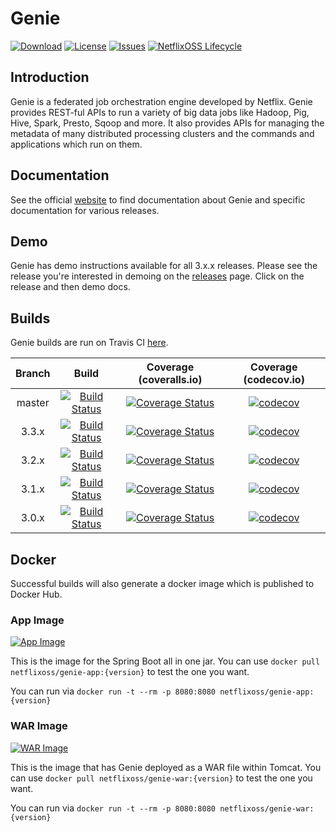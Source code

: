 # Genie

[![Download](https://api.bintray.com/packages/netflixoss/maven/genie/images/download.svg)](https://bintray.com/netflixoss/maven/genie/_latestVersion)
[![License](https://img.shields.io/github/license/Netflix/genie.svg)](http://www.apache.org/licenses/LICENSE-2.0)
[![Issues](https://img.shields.io/github/issues/Netflix/genie.svg)](https://github.com/Netflix/genie/issues)
[![NetflixOSS Lifecycle](https://img.shields.io/osslifecycle/Netflix/genie.svg)]()

## Introduction

Genie is a federated job orchestration engine developed by Netflix. Genie provides REST-ful APIs to run a variety of big
data jobs like Hadoop, Pig, Hive, Spark, Presto, Sqoop and more. It also provides APIs for managing the metadata of many 
distributed processing clusters and the commands and applications which run on them.

## Documentation

See the official [website](https://netflix.github.io/genie) to find documentation about Genie and specific 
documentation for various releases.

## Demo

Genie has demo instructions available for all 3.x.x releases. Please see the release you're interested in demoing 
on the [releases](https://netflix.github.io/genie/releases/) page. Click on the release and then demo docs.

## Builds

Genie builds are run on Travis CI [here](https://travis-ci.org/Netflix/genie).

| Branch |                                                     Build                                                     |                                                                 Coverage (coveralls.io)                                                                |                                                        Coverage (codecov.io)                                                       |
|:------:|:-------------------------------------------------------------------------------------------------------------:|:------------------------------------------------------------------------------------------------------------------------------------------------------:|:----------------------------------------------------------------------------------------------------------------------------------:|
| master | [![Build Status](https://travis-ci.org/Netflix/genie.svg?branch=master)](https://travis-ci.org/Netflix/genie) | [![Coverage Status](https://coveralls.io/repos/github/Netflix/genie/badge.svg?branch=master)](https://coveralls.io/github/Netflix/genie?branch=master) | [![codecov](https://codecov.io/gh/Netflix/genie/branch/master/graph/badge.svg)](https://codecov.io/gh/Netflix/genie/branch/master) |
|  3.3.x |  [![Build Status](https://travis-ci.org/Netflix/genie.svg?branch=3.3.x)](https://travis-ci.org/Netflix/genie) |  [![Coverage Status](https://coveralls.io/repos/github/Netflix/genie/badge.svg?branch=3.3.x)](https://coveralls.io/github/Netflix/genie?branch=3.3.x)  |  [![codecov](https://codecov.io/gh/Netflix/genie/branch/3.3.x/graph/badge.svg)](https://codecov.io/gh/Netflix/genie/branch/3.3.x)  |
|  3.2.x |  [![Build Status](https://travis-ci.org/Netflix/genie.svg?branch=3.2.x)](https://travis-ci.org/Netflix/genie) |  [![Coverage Status](https://coveralls.io/repos/github/Netflix/genie/badge.svg?branch=3.2.x)](https://coveralls.io/github/Netflix/genie?branch=3.2.x)  |  [![codecov](https://codecov.io/gh/Netflix/genie/branch/3.2.x/graph/badge.svg)](https://codecov.io/gh/Netflix/genie/branch/3.2.x)  |
|  3.1.x |  [![Build Status](https://travis-ci.org/Netflix/genie.svg?branch=3.1.x)](https://travis-ci.org/Netflix/genie) |  [![Coverage Status](https://coveralls.io/repos/github/Netflix/genie/badge.svg?branch=3.1.x)](https://coveralls.io/github/Netflix/genie?branch=3.1.x)  |  [![codecov](https://codecov.io/gh/Netflix/genie/branch/3.1.x/graph/badge.svg)](https://codecov.io/gh/Netflix/genie/branch/3.1.x)  |
|  3.0.x |  [![Build Status](https://travis-ci.org/Netflix/genie.svg?branch=3.0.x)](https://travis-ci.org/Netflix/genie) |  [![Coverage Status](https://coveralls.io/repos/github/Netflix/genie/badge.svg?branch=3.0.x)](https://coveralls.io/github/Netflix/genie?branch=3.0.x)  |  [![codecov](https://codecov.io/gh/Netflix/genie/branch/3.0.x/graph/badge.svg)](https://codecov.io/gh/Netflix/genie/branch/3.0.x)  |

## Docker

Successful builds will also generate a docker image which is published to Docker Hub. 

### App Image

[![App Image](https://img.shields.io/docker/pulls/netflixoss/genie-app.svg)](https://hub.docker.com/r/netflixoss/genie-app/)

This is the image for the Spring Boot all in one jar. You can use `docker pull netflixoss/genie-app:{version}` to test 
the one you want.
 
You can run via `docker run -t --rm -p 8080:8080 netflixoss/genie-app:{version}`

### WAR Image

[![WAR Image](https://img.shields.io/docker/pulls/netflixoss/genie-war.svg)](https://hub.docker.com/r/netflixoss/genie-war/)

This is the image that has Genie deployed as a WAR file within Tomcat. You can use 
`docker pull netflixoss/genie-war:{version}` to test the one you want.

You can run via `docker run -t --rm -p 8080:8080 netflixoss/genie-war:{version}`
